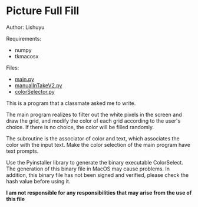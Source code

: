 # Picture Full Fill
Author: Lishuyu

Requirements:
- numpy
- tkmacosx

Files:
- [main.py](main.py)
- [manualInTakeV2.py](manualInTakeV2.py)
- [colorSelector.py](colorSelector.py)

This is a program that a classmate asked me to write.

The main program realizes to filter out the white pixels in the screen and draw the grid, and modify the color of each grid according to the user's choice. If there is no choice, the color will be filled randomly.

The subroutine is the associator of color and text, which associates the color with the input text. Make the color selection of the main program have text prompts.

Use the Pyinstaller library to generate the binary executable ColorSelect. The generation of this binary file in MacOS may cause problems. In addition, this binary file has not been signed and verified, please check the hash value before using it.

<b>I am not responsible for any responsibilities that may arise from the use of this file</b>